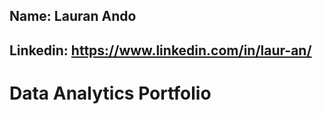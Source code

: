 ## Name: Lauran Ando
## Linkedin: https://www.linkedin.com/in/laur-an/ 

# Data Analytics Portfolio
